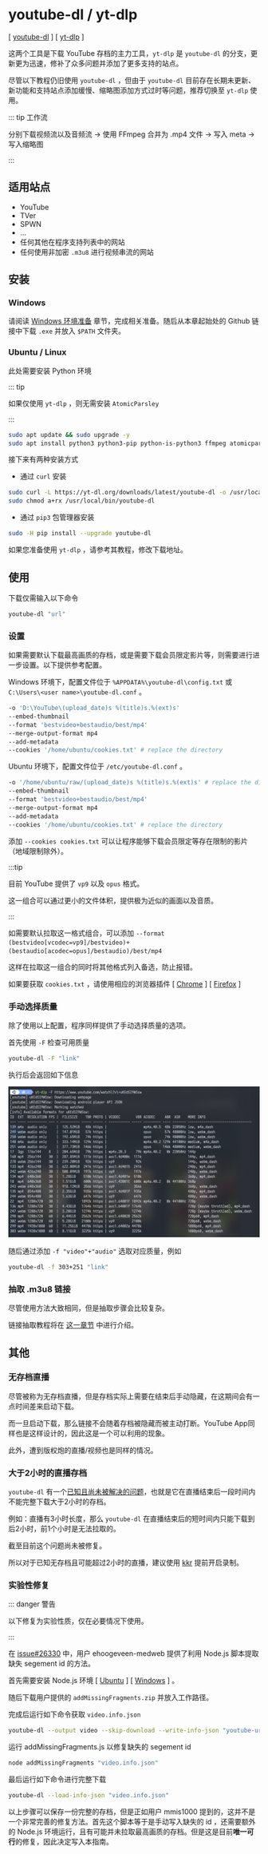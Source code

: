 # youtube-dl / yt-dlp

[ [youtube-dl](https://github.com/ytdl-org/youtube-dl) ] [ [yt-dlp](https://github.com/yt-dlp/yt-dlp) ]

这两个工具是下载 YouTube 存档的主力工具，`yt-dlp` 是 `youtube-dl` 的分支，更新更为迅速，修补了众多问题并添加了更多支持的站点。

尽管以下教程仍旧使用 `youtube-dl` ，但由于 `youtube-dl` 目前存在长期未更新、新功能和支持站点添加缓慢、缩略图添加方式过时等问题，推荐切换至 `yt-dlp` 使用。

::: tip 工作流

分别下载视频流以及音频流 → 使用 FFmpeg 合并为 .mp4 文件 → 写入 meta → 写入缩略图

:::

## 适用站点

- YouTube
- TVer
- SPWN
- ...
- 任何其他在程序支持列表中的网站
- 任何使用非加密 `.m3u8` 进行视频串流的网站

## 安装

### Windows

请阅读 [Windows 环境准备](/zh/preparation/) 章节，完成相关准备。随后从本章起始处的 Github 链接中下载 `.exe` 并放入 `$PATH` 文件夹。

### Ubuntu / Linux

此处需要安装 Python 环境

::: tip

如果仅使用 `yt-dlp` ，则无需安装 `AtomicParsley`

:::

```bash
sudo apt update && sudo upgrade -y
sudo apt install python3 python3-pip python-is-python3 ffmpeg atomicparsley
```

接下来有两种安装方式

- 通过 `curl` 安装

```bash
sudo curl -L https://yt-dl.org/downloads/latest/youtube-dl -o /usr/local/bin/
sudo chmod a+rx /usr/local/bin/youtube-dl
```

- 通过 `pip3` 包管理器安装

```bash
sudo -H pip install --upgrade youtube-dl
```

如果您准备使用 `yt-dlp` ，请参考其教程，修改下载地址。

## 使用

下载仅需输入以下命令

```bash
youtube-dl "url"
```

### 设置

如果需要默认下载最高画质的存档，或是需要下载会员限定影片等，则需要进行进一步设置。以下提供参考配置。

Windows 环境下，配置文件位于 `%APPDATA%\youtube-dl\config.txt` 或 `C:\Users\<user name>\youtube-dl.conf` 。

```bash
-o 'D:\YouTube\(upload_date)s %(title)s.%(ext)s'
--embed-thumbnail
--format 'bestvideo+bestaudio/best/mp4'
--merge-output-format mp4
--add-metadata
--cookies '/home/ubuntu/cookies.txt' # replace the directory
```

Ubuntu 环境下，配置文件位于 `/etc/youtube-dl.conf` 。

```bash
-o '/home/ubuntu/raw/(upload_date)s %(title)s.%(ext)s' # replace the directory
--embed-thumbnail
--format 'bestvideo+bestaudio/best/mp4'
--merge-output-format mp4
--add-metadata
--cookies '/home/ubuntu/cookies.txt' # replace the directory
```

添加 `--cookies cookies.txt` 可以让程序能够下载会员限定等存在限制的影片（地域限制除外）。

:::tip

目前 YouTube 提供了 `vp9` 以及 `opus` 格式。

这一组合可以通过更小的文件体积，提供极为近似的画面以及音质。

:::

如需要默认拉取这一格式组合，可以添加 `--format (bestvideo[vcodec=vp9]/bestvideo)+(bestaudio[acodec=opus]/bestaudio)/best/mp4`

这样在拉取这一组合的同时将其他格式列入备选，防止报错。

如果要获取 `cookies.txt` ，请使用相应的浏览器插件 [ [Chrome](https://chrome.google.com/webstore/detail/get-cookiestxt/bgaddhkoddajcdgocldbbfleckgcbcid) ] [ [Firefox](https://addons.mozilla.org/en-US/firefox/addon/cookies-txt/) ]

### 手动选择质量

除了使用以上配置，程序同样提供了手动选择质量的选项。

首先使用 `-F` 检查可用质量

```bash
youtube-dl -F "link"
```

执行后会返回如下信息

![result](./youtube-dl-0001.jpg)

随后通过添加 `-f "video"+"audio"` 选取对应质量，例如

```bash
youtube-dl -f 303+251 "link"
```

### 抽取 .m3u8 链接

尽管使用方法大致相同，但是抽取步骤会比较复杂。

链接抽取教程将在 [这一章节](/tools/m3u8/) 中进行介绍。

## 其他

### 无存档直播

尽管被称为无存档直播，但是存档实际上需要在结束后手动隐藏，在这期间会有一点时间差来启动下载。

而一旦启动下载，那么链接不会随着存档被隐藏而被主动打断。YouTube App同样也是这样设计的，因此这是一个可以利用的现象。

此外，遭到版权炮的直播/视频也是同样的情况。

### 大于2小时的直播存档

`youtube-dl` 有一个[已知且尚未被解决的问题](https://github.com/ytdl-org/youtube-dl/issues/26330)，也就是它在直播结束后一段时间内不能完整下载大于2小时的存档。

例如：直播有3小时长度，那么 `youtube-dl` 在直播结束后的短时间内只能下载到后2小时，前1个小时是无法拉取的。

截至目前这个问题尚未被修复。

所以对于已知无存档且可能超过2小时的直播，建议使用 [kkr](/tools/kkr/) 提前开启录制。

### 实验性修复

::: danger 警告

以下修复为实验性质，仅在必要情况下使用。

:::

在 [issue#26330](https://github.com/ytdl-org/youtube-dl/issues/26330#issuecomment-803654248) 中，用户 ehoogeveen-medweb 提供了利用 Node.js 脚本提取缺失 segement id 的方法。

首先需要安装 Node.js 环境 [ [Ubuntu](/zh/preparation/#node-js) ] [ [Windows](/zh/tools/kkr/#windows) ] 。

随后下载用户提供的 `addMissingFragments.zip` 并放入工作路径。

完成后运行如下命令获取 `video.info.json`
```bash
youtube-dl --output video --skip-download --write-info-json "youtube-url"
```

运行 addMissingFragments.js 以修复缺失的 segement id
```bash
node addMissingFragments "video.info.json"
```

最后运行如下命令进行完整下载
```bash
youtube-dl --load-info-json "video.info.json"
```

以上步骤可以保存一份完整的存档，但是正如用户 mmis1000 提到的，这并不是一个非常完善的修复方法。首先这个脚本等于是手动写入缺失的 id ，还需要额外的 Node.js 环境运行，且有可能并未拉取最高画质的存档。但是这是目前**唯一可行**的修复，因此决定写入本指南。
